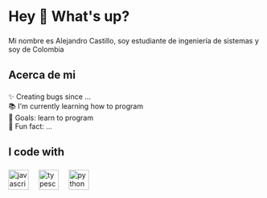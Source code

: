 

<h1 align="left">Hey 👋 What's up?</h1>

###

<p align="left">Mi nombre es Alejandro Castillo, soy estudiante de ingeniería de sistemas y soy de Colombia</p>

###

<h2 align="left">Acerca de mi</h2>

###

<p align="left">✨ Creating bugs since ...<br>📚 I'm currently learning how to program<br>🎯 Goals: learn to program<br>🎲 Fun fact: ...</p>

###

<h2 align="left">I code with</h2>

###

<div align="left">
  <img src="https://cdn.jsdelivr.net/gh/devicons/devicon/icons/javascript/javascript-original.svg" height="40" alt="javascript logo"  />
  <img width="12" />
  <img src="https://cdn.jsdelivr.net/gh/devicons/devicon/icons/typescript/typescript-original.svg" height="40" alt="typescript logo"  />
  <img width="12" />
  <img src="https://cdn.jsdelivr.net/gh/devicons/devicon/icons/python/python-original.svg" height="40" alt="python logo"  />
</div>

###
